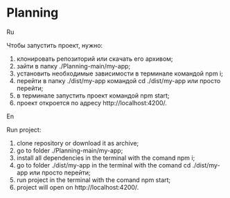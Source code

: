 # Planning

Ru

Чтобы запустить проект, нужно: 
1. клонировать репозиторий или скачать его архивом;
2. зайти в папку ./Planning-main/my-app;
3. установить необходимые зависимости в терминале командой npm i;
4. перейти в папку ./dist/my-app командой cd ./dist/my-app или просто перейти;
5. в терминале запустить проект командой npm start;
6. проект откроется по адресу http://localhost:4200/.

En

Run project:
1. clone repository or download it as archive;
2. go to folder ./Planning-main/my-app;
3. install all dependencies in the terminal with the comand npm i;
4. go to folder ./dist/my-app in the terminal with the comand cd ./dist/my-app или просто перейти;
5. run project in the terminal with the comand npm start;
6. project will open on http://localhost:4200/.
